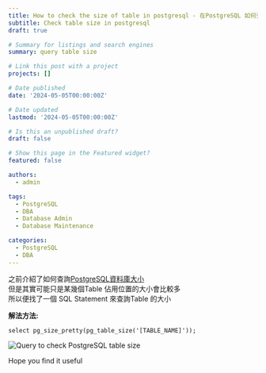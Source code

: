 ```yaml
---
title: How to check the size of table in postgresql - 在PostgreSQL 如何查詢資料庫Table大小
subtitle: Check table size in postgresql
draft: true

# Summary for listings and search engines
summary: query table size

# Link this post with a project
projects: []

# Date published
date: '2024-05-05T00:00:00Z'

# Date updated
lastmod: '2024-05-05T00:00:00Z'

# Is this an unpublished draft?
draft: false

# Show this page in the Featured widget?
featured: false

authors:
  - admin

tags:
  - PostgreSQL
  - DBA
  - Database Admin
  - Database Maintenance

categories:
  - PostgreSQL
  - DBA
---
```

之前介紹了如何查詢[PostgreSQL資料庫大小](https://sharechiwai.com/post/2024/2024-05-03-check-postgresql-database-size/)   
但是其實可能只是某幾個Table 佔用位置的大小會比較多  
所以便找了一個 SQL Statement 來查詢Table 的大小  


**解法方法:**  
```
select pg_size_pretty(pg_table_size('[TABLE_NAME]'));
```

![Query to check PostgreSQL table size](/media/2024/table-size.png  "Query to check PostgreSQL table size") 

Hope you find it useful
